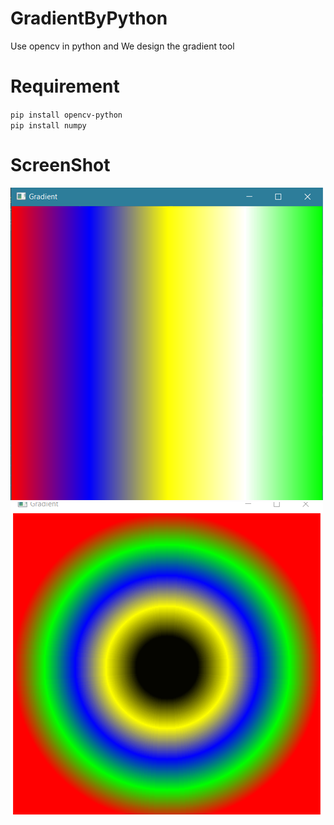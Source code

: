 # GradientByPython
Use opencv in python and We design the gradient tool<br>

# Requirement
`pip install opencv-python`<br>
`pip install numpy`<br>

# ScreenShot
![alt text](https://github.com/AmirhosseinAbutalebi/GradientByPython/blob/main/Screenshot1.png)
![alt text](https://github.com/AmirhosseinAbutalebi/GradientByPython/blob/main/Screenshot2.png)
